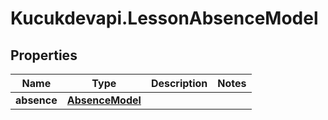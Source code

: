# Kucukdevapi.LessonAbsenceModel

## Properties

Name | Type | Description | Notes
------------ | ------------- | ------------- | -------------
**absence** | [**AbsenceModel**](AbsenceModel.md) |  | 


